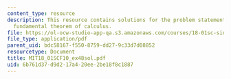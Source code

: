 ```yaml
---
content_type: resource
description: This resource contains solutions for the problem statements related to
  fundamental theorem of calculus.
file: https://ol-ocw-studio-app-qa.s3.amazonaws.com/courses/18-01sc-single-variable-calculus-fall-2010/6b761d37d9d217a420ee2be18f8c1887_MIT18_01SCF10_ex48sol.pdf
file_type: application/pdf
parent_uid: bdc58167-f550-8759-dd27-9c33d7d08852
resourcetype: Document
title: MIT18_01SCF10_ex48sol.pdf
uid: 6b761d37-d9d2-17a4-20ee-2be18f8c1887
---
```


